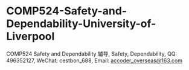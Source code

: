 # COMP524-Safety-and-Dependability-University-of-Liverpool
COMP524 Safety and Dependability 辅导, Safety, Dependability, QQ: 496352127, WeChat: cestbon_688, Email: accoder_overseas@163.com
